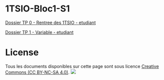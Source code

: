 # 1TSIO-Bloc1-S1

<a href="https://drive.google.com/drive/folders/1N5n9JaBEAJtn_SN1J7GhB3rYc3-TTiSo?usp=sharing">Dossier TP 0 - Rentree des 1TSIO - etudiant</a>

<a href="https://drive.google.com/drive/folders/1UR0tHMINlTKz4rP8x4Ilrp_McUUUaQAh?usp=sharing">Dossier TP 1 - Variable - etudiant</a>


# License
Tous les documents disponibles sur cette page sont sous licence [Creative Commons (CC BY-NC-SA 4.0)](https://creativecommons.org/licenses/by-nc-sa/4.0/).	<img src="https://licensebuttons.net/l/by-nc-sa/4.0/88x31.png">
